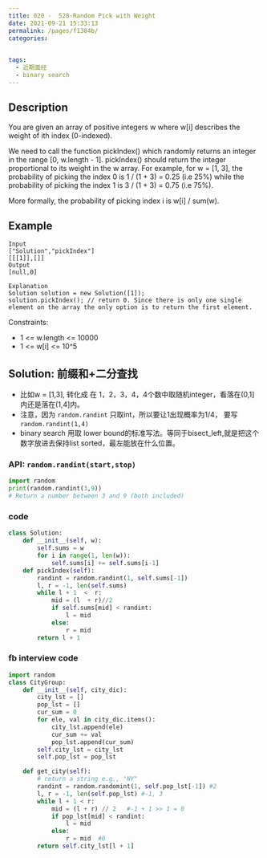 ```yaml
---
title: 020 -  528-Random Pick with Weight
date: 2021-09-21 15:33:13
permalink: /pages/f1384b/
categories:
  

tags:
  - 近期面经
  - binary search
---
```

## Description
You are given an array of positive integers w where w[i] describes the weight of ith index (0-indexed).

We need to call the function pickIndex() which randomly returns an integer in the range [0, w.length - 1]. pickIndex() should return the integer proportional to its weight in the w array. For example, for w = [1, 3], the probability of picking the index 0 is 1 / (1 + 3) = 0.25 (i.e 25%) while the probability of picking the index 1 is 3 / (1 + 3) = 0.75 (i.e 75%).

More formally, the probability of picking index i is w[i] / sum(w).

## Example
```
Input
["Solution","pickIndex"]
[[[1]],[]]
Output
[null,0]

Explanation
Solution solution = new Solution([1]);
solution.pickIndex(); // return 0. Since there is only one single element on the array the only option is to return the first element.
```
Constraints:
- 1 <= w.length <= 10000
- 1 <= w[i] <= 10^5

## Solution: 前缀和+二分查找
- 比如w = [1,3], 转化成 在 1，2，3，4，4个数中取随机integer，看落在(0,1]内还是落在(1,4]内。
- 注意，因为 `random.randint` 只取int，所以要让1出现概率为1/4， 要写`random.randint(1,4)` 
- binary search 用取 lower bound的标准写法。等同于bisect_left,就是把这个数字放进去保持list sorted，最左能放在什么位置。
### API: `random.randint(start,stop)`
```python
import random
print(random.randint(3,9))
# Return a number between 3 and 9 (both included)
```
### code
```python
class Solution:
    def __init__(self, w):
        self.sums = w
        for i in range(1, len(w)):
            self.sums[i] += self.sums[i-1] 
    def pickIndex(self):
        randint = random.randint(1, self.sums[-1])
        l, r = -1, len(self.sums)
        while l + 1  <  r:
            mid = (l  + r)//2
            if self.sums[mid] < randint:
                l = mid
            else:
                r = mid
        return l + 1
```

### fb interview code
```python
import random
class CityGroup:
    def __init__(self, city_dic):
        city_lst = []
        pop_lst = []
        cur_sum = 0
        for ele, val in city_dic.items():
            city_lst.append(ele)
            cur_sum += val 
            pop_lst.append(cur_sum)
        self.city_lst = city_lst
        self.pop_lst = pop_lst

    def get_city(self):
        # return a string e.g., "NY"
        randint = random.randomint(1, self.pop_lst[-1]) #2
        l, r = -1, len(self.pop_lst) #-1, 3
        while l + 1 < r:   
            mid = (l + r) // 2   #-1 + 1 >> 1 = 0
            if pop_lst[mid] < randint:
                l = mid
            else:  
                r = mid  #0
        return self.city_lst[l + 1]
```